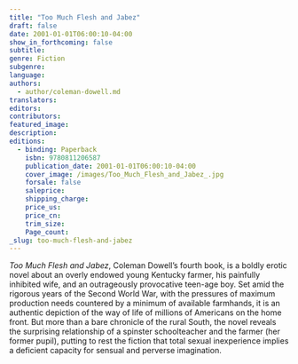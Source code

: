 ```yaml
---
title: "Too Much Flesh and Jabez"
draft: false
date: 2001-01-01T06:00:10-04:00
show_in_forthcoming: false
subtitle:
genre: Fiction
subgenre:
language:
authors:
  - author/coleman-dowell.md
translators:
editors:
contributors:
featured_image:
description:
editions:
  - binding: Paperback
    isbn: 9780811206587
    publication_date: 2001-01-01T06:00:10-04:00
    cover_image: /images/Too_Much_Flesh_and_Jabez_.jpg
    forsale: false
    saleprice:
    shipping_charge:
    price_us:
    price_cn:
    trim_size:
    Page_count:
_slug: too-much-flesh-and-jabez
---
```


_Too Much Flesh and Jabez_, Coleman Dowell’s fourth book, is a boldly erotic novel about an overly endowed young Kentucky farmer, his painfully inhibited wife, and an outrageously provocative teen-age boy. Set amid the rigorous years of the Second World War, with the pressures of maximum production needs countered by a minimum of available farmhands, it is an authentic depiction of the way of life of millions of Americans on the home front. But more than a bare chronicle of the rural South, the novel reveals the surprising relationship of a spinster schoolteacher and the farmer (her former pupil), putting to rest the fiction that total sexual inexperience implies a deficient capacity for sensual and perverse imagination.

